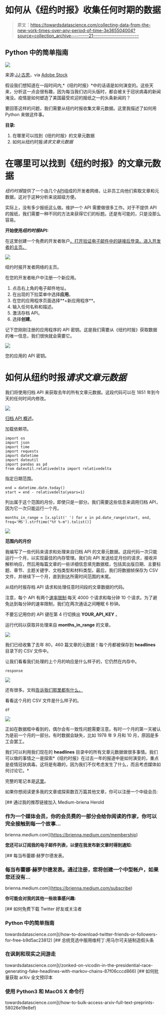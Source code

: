 # 如何从《纽约时报》收集任何时期的数据

> 原文：<https://towardsdatascience.com/collecting-data-from-the-new-york-times-over-any-period-of-time-3e365504004?source=collection_archive---------21----------------------->

## Python 中的简单指南

![](img/911f405b87384c1b52a0569bc1dc252d.png)

来源:[JJ·古恩](https://stock.adobe.com/contributor/208385959/jj-gouin?load_type=author&prev_url=detail)，via [Adobe Stock](https://stock.adobe.com/contributor/208385959/jj-gouin?load_type=author&prev_url=detail&asset_id=328084627)

假设我们想知道在一段时间内,*《纽约时报》*中的话语是如何演变的。这些天来，分析这一点会很有趣，因为每当我们访问头版时，都会被关于冠状病毒的新闻淹没。疫情是如何塑造了美国最受欢迎的报纸之一的头条新闻的？

要回答这样的问题，我们需要从纽约时报收集文章元数据。这里我描述了如何用 Python 来做这件事。

**目录:**

1.  在哪里可以找到《纽约时报》的文章元数据
2.  如何从纽约时报*请求文章元数据*

# 在哪里可以找到《纽约时报》的文章元数据

*纽约时报*提供了一个由几个[API](https://developer.nytimes.com/apis)组成的开发者网络，让非员工向他们索取文章和元数据，这对于这种分析来说超级方便。

实际上，没有多少报纸这么做。维护一个 API 需要做很多工作。对于不提供 API 的报纸，我们需要一种不同的方法来获得它们的标题。还是有可能的，只是没那么容易。

**开始使用*纽约时报*API:**

在这里创建一个免费的开发者账户[。打开验证电子邮件中的链接后登录。进入开发者的主页。](https://developer.nytimes.com/get-started)

![](img/69294eff6ae1706296b4aba42cd63d3f.png)

纽约时报开发者网络的主页。

在您的开发者帐户中注册一个新应用。

1.  点击右上角的电子邮件地址。
2.  在出现的下拉菜单中选择**应用**。
3.  在您的应用程序页面选择**+新应用程序**。
4.  输入任何名称和描述。
5.  激活存档 API。
6.  选择**创建**。

记下您刚刚注册的应用程序的 API 密钥。这是我们需要从《纽约时报》获取数据的唯一信息，我们很快就会需要它。

![](img/965e72c9ddf5caeba0184fd36bc1857b.png)

您的应用的 API 密钥。

# 如何从纽约时报*请求文章元数据*

我们将使用归档 API 来获取去年的所有文章元数据。这段代码可以在 1851 年到今天的任何时间内修改。

![](img/a55d950d8e19da043595fc6c50aba805.png)

[归档 API 概述](https://developer.nytimes.com/docs/archive-product/1/overview)。

加载依赖项。

```
import os
import json
import time
import requests
import datetime
import dateutil
import pandas as pd
from dateutil.relativedelta import relativedelta
```

指定日期范围。

```
end = datetime.date.today()
start = end - relativedelta(years=1)
```

列出属于这个范围的月份，即使只是一部分。我们需要这些信息来调用归档 API，因为它一次只能运行一个月。

```
months_in_range = [x.split(' ') for x in pd.date_range(start, end, freq='MS').strftime("%Y %-m").tolist()]
```

![](img/5d235c19cc30f158f02d13d43653558c.png)

**范围内的月份**

我编写了一些代码来请求和处理来自归档 API 的文章元数据。这段代码一次只能运行一个月，以实现最佳的内存管理。我们向 API 发送给定月份的请求，接收并解析响应，然后用每篇文章的一些详细信息填充数据框，包括其出版日期、主要标题、章节、主题关键字、文档类型和材料类型。最后，我们将数据帧保存为 CSV 文件，并继续下一个月，直到到达所需时间范围的末尾。

从纽约时报存档 API 请求和处理任意时间段的文章数据的代码。

注意，每个 API 有两个[速率限制](https://developer.nytimes.com/faq#a11):每天 4000 个请求和每分钟 10 个请求。为了避免达到每分钟的速率限制，我们在两次通话之间睡眠 6 秒钟。

不要忘记用你的 API 键在第 4 行切换出 **YOUR_API_KEY** 。

运行代码以获取并处理来自 **months_in_range** 的文章。

![](img/986a636b0cd389b5b9c6693b253c4e20.png)

我们已经收集了去年 80，460 篇文章的元数据！每个月都被保存到 **headlines** 目录下的 CSV 文件中。

让我们看看我们处理的上个月的响应是什么样子的，它仍然在内存中。

```
response
```

![](img/8235ae2ecbd5fd24414b8aa6e90036ea.png)

还有很多。文档[告诉我们那里都有什么。](https://developer.nytimes.com/docs/archive-product/1/overview)

看看这个月的 CSV 文件是什么样子的。

```
df
```

![](img/6f7452c3368225e5d1f5962a67ca04ba.png)

正如在数据框中看到的，偶尔会有一致性问题需要注意。有时一个月的第一天被认为是前一个月的一部分。有时数据会缺失，比如 1978 年 9 月和 10 月，原因是多工会罢工。

我们可以利用我们现在的 **headlines** 目录中的所有文章元数据做很多事情。我们可以做的事情之一是探索*《纽约时报》在过去一年的报道中是如何演变的，重点是疫情冠状病毒。这将是有趣的，因为我们不仅考虑发生了什么，而且考虑媒体如何讨论它。*

完整的笔记本是[这里](https://github.com/brienna/coronavirus-news-analysis/blob/master/2020_05_01_get_data_from_NYT.ipynb)。

如果你想阅读更多我的文章或探索数百万篇其他文章，你可以注册一个中级会员:

[](https://brienna.medium.com/membership) [## 通过我的推荐链接加入 Medium-briena Herold

### 作为一个媒体会员，你的会员费的一部分会给你阅读的作家，你可以完全接触到每一个故事…

brienna.medium.com](https://brienna.medium.com/membership) 

**您还可以订阅我的电子邮件列表，以便在我发布新文章时得到通知:**

[](https://brienna.medium.com/subscribe) [## 每当布蕾娜·赫罗尔德发表。

### 每当布蕾娜·赫罗尔德发表。通过注册，您将创建一个中型帐户，如果您还没有…

brienna.medium.com](https://brienna.medium.com/subscribe) 

**你可能会对我的其他一些故事感兴趣:**

[](/how-to-download-twitter-friends-or-followers-for-free-b9d5ac23812) [## 如何免费下载 Twitter 好友或关注者

### Python 中的简单指南

towardsdatascience.com](/how-to-download-twitter-friends-or-followers-for-free-b9d5ac23812) [](/zonked-on-vicodin-in-the-presidential-race-generating-fake-headlines-with-markov-chains-87f06cccd866) [## 总统竞选中服用维柯丁:用马尔可夫链制造假头条

### 在讽刺和现实之间游走

towardsdatascience.com](/zonked-on-vicodin-in-the-presidential-race-generating-fake-headlines-with-markov-chains-87f06cccd866) [](/how-to-bulk-access-arxiv-full-text-preprints-58026e19e8ef) [## 如何批量获取 arXiv 全文预印本

### 使用 Python3 和 MacOS X 命令行

towardsdatascience.com](/how-to-bulk-access-arxiv-full-text-preprints-58026e19e8ef)